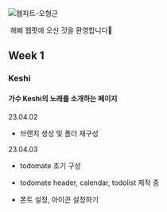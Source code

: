 ![웹파트-오형근](https://user-images.githubusercontent.com/79238676/227774852-42882d62-bc9b-4eb1-a060-6d3033989a36.png)

 해삐 웹팟에 오신 것을 환영합니다🌼

## Week 1

### Keshi

#### 가수 Keshi의 노래를 소개하는 페이지

23.04.02

- 브랜치 생성 및 폴더 재구성

23.04.03

- todomate 초기 구성
- todomate header, calendar, todolist 제작 중

- 폰트 설정, 아이콘 설정하기